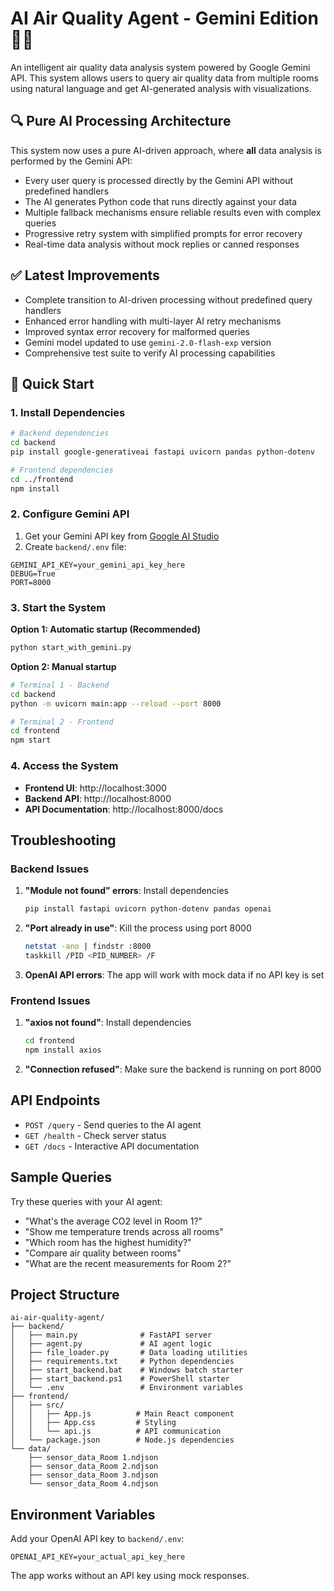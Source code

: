 # AI Air Quality Agent - Gemini Edition 🧠✨

An intelligent air quality data analysis system powered by Google Gemini API. This system allows users to query air quality data from multiple rooms using natural language and get AI-generated analysis with visualizations.

## 🔍 Pure AI Processing Architecture

This system now uses a pure AI-driven approach, where **all** data analysis is performed by the Gemini API:

- Every user query is processed directly by the Gemini API without predefined handlers
- The AI generates Python code that runs directly against your data
- Multiple fallback mechanisms ensure reliable results even with complex queries
- Progressive retry system with simplified prompts for error recovery
- Real-time data analysis without mock replies or canned responses

## ✅ Latest Improvements

- Complete transition to AI-driven processing without predefined query handlers
- Enhanced error handling with multi-layer AI retry mechanisms
- Improved syntax error recovery for malformed queries
- Gemini model updated to use `gemini-2.0-flash-exp` version
- Comprehensive test suite to verify AI processing capabilities

## 🚀 Quick Start

### 1. Install Dependencies

```bash
# Backend dependencies
cd backend
pip install google-generativeai fastapi uvicorn pandas python-dotenv

# Frontend dependencies  
cd ../frontend
npm install
```

### 2. Configure Gemini API

1. Get your Gemini API key from [Google AI Studio](https://makersuite.google.com/app/apikey)
2. Create `backend/.env` file:

```env
GEMINI_API_KEY=your_gemini_api_key_here
DEBUG=True
PORT=8000
```

### 3. Start the System

**Option 1: Automatic startup (Recommended)**
```bash
python start_with_gemini.py
```

**Option 2: Manual startup**
```bash
# Terminal 1 - Backend
cd backend
python -m uvicorn main:app --reload --port 8000

# Terminal 2 - Frontend
cd frontend
npm start
```

### 4. Access the System

- **Frontend UI**: http://localhost:3000
- **Backend API**: http://localhost:8000  
- **API Documentation**: http://localhost:8000/docs

## Troubleshooting

### Backend Issues

1. **"Module not found" errors**: Install dependencies
   ```bash
   pip install fastapi uvicorn python-dotenv pandas openai
   ```

2. **"Port already in use"**: Kill the process using port 8000
   ```bash
   netstat -ano | findstr :8000
   taskkill /PID <PID_NUMBER> /F
   ```

3. **OpenAI API errors**: The app will work with mock data if no API key is set

### Frontend Issues

1. **"axios not found"**: Install dependencies
   ```bash
   cd frontend
   npm install axios
   ```

2. **"Connection refused"**: Make sure the backend is running on port 8000

## API Endpoints

- `POST /query` - Send queries to the AI agent
- `GET /health` - Check server status
- `GET /docs` - Interactive API documentation

## Sample Queries

Try these queries with your AI agent:

- "What's the average CO2 level in Room 1?"
- "Show me temperature trends across all rooms"
- "Which room has the highest humidity?"
- "Compare air quality between rooms"
- "What are the recent measurements for Room 2?"

## Project Structure

```
ai-air-quality-agent/
├── backend/
│   ├── main.py              # FastAPI server
│   ├── agent.py             # AI agent logic
│   ├── file_loader.py       # Data loading utilities
│   ├── requirements.txt     # Python dependencies
│   ├── start_backend.bat    # Windows batch starter
│   ├── start_backend.ps1    # PowerShell starter
│   └── .env                 # Environment variables
├── frontend/
│   ├── src/
│   │   ├── App.js          # Main React component
│   │   ├── App.css         # Styling
│   │   └── api.js          # API communication
│   └── package.json        # Node.js dependencies
└── data/
    ├── sensor_data_Room 1.ndjson
    ├── sensor_data_Room 2.ndjson
    ├── sensor_data_Room 3.ndjson
    └── sensor_data_Room 4.ndjson
```

## Environment Variables

Add your OpenAI API key to `backend/.env`:
```
OPENAI_API_KEY=your_actual_api_key_here
```

The app works without an API key using mock responses.
